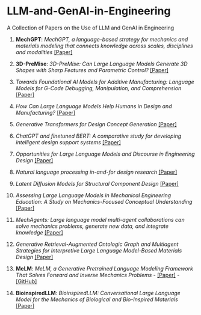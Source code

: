 # LLM-and-GenAI-in-Engineering
A Collection of Papers on the Use of LLM and GenAI in Engineering

1.  **MechGPT**: *MechGPT, a language-based strategy for mechanics and materials modeling that connects knowledge across scales, disciplines and modalities*
[[Paper]](https://asmedigitalcollection.asme.org/appliedmechanicsreviews/article-abstract/76/2/021001/1169582/MechGPT-a-Language-Based-Strategy-for-Mechanics)

2.  **3D-PreMise**: *3D-PreMise: Can Large Language Models Generate 3D Shapes with Sharp Features and Parametric Control?* [[Paper]](https://arxiv.org/abs/2401.06437)

3.  *Towards Foundational AI Models for Additive Manufacturing: Language Models for G-Code Debugging, Manipulation, and Comprehension* [[Paper]](https://arxiv.org/abs/2309.02465)

4.  *How Can Large Language Models Help Humans in Design and Manufacturing?* [[Paper]](https://arxiv.org/abs/2307.14377)

5.  *Generative Transformers for Design Concept Generation* [[Paper]](https://doi.org/10.1115/1.4056220)

6.  *ChatGPT and finetuned BERT: A comparative study for developing intelligent design support systems* [[Paper]](https://www.sciencedirect.com/science/article/pii/S2667305323001333)

7.  *Opportunities for Large Language Models and Discourse in Engineering Design* [[Paper]](https://arxiv.org/abs/2306.09169)

8.  *Natural language processing in-and-for design research* [[Paper]](https://www.cambridge.org/core/journals/design-science/article/natural-language-processing-inandfor-design-research/5EE5CF29BC6632A1280EA30574D54076)

9.  *Latent Diffusion Models for Structural Component Design* [[Paper]](https://arxiv.org/abs/2309.11601)

10.  *Assessing Large Language Models in Mechanical Engineering Education: A Study on Mechanics-Focused Conceptual Understanding* [[Paper]](https://arxiv.org/abs/2401.12983)

11.  *MechAgents: Large language model multi-agent collaborations can solve mechanics problems, generate new data, and integrate knowledge* [[Paper]](https://arxiv.org/abs/2311.08166)

12.  *Generative Retrieval-Augmented Ontologic Graph and Multiagent Strategies for Interpretive Large Language Model-Based Materials Design* [[Paper]](https://pubs.acs.org/doi/full/10.1021/acsengineeringau.3c00058)

13.  **MeLM**: *MeLM, a Generative Pretrained Language Modeling Framework That Solves Forward and Inverse Mechanics Problems* 
    -   [[Paper]](https://www.sciencedirect.com/science/article/pii/S0022509623002582)
    -   [[GitHub]](https://github.com/lamm-mit/MeLM)

14.  **BioinspiredLLM**: *BioinspiredLLM: Conversational Large Language Model for the Mechanics of Biological and Bio-Inspired Materials* [[Paper]](https://onlinelibrary.wiley.com/doi/full/10.1002/advs.202306724)



